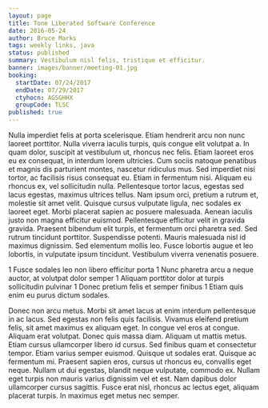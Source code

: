 ```yaml
---
layout: page
title: Tone Liberated Software Conference
date: 2016-05-24
author: Bruce Marks
tags: weekly links, java
status: published
summary: Vestibulum nisl felis, tristique et efficitur.
banner: images/banner/meeting-01.jpg
booking:
  startDate: 07/24/2017
  endDate: 07/29/2017
  ctyhocn: AGSGHHX
  groupCode: TLSC
published: true
---
```

Nulla imperdiet felis at porta scelerisque. Etiam hendrerit arcu non nunc laoreet porttitor. Nulla viverra iaculis turpis, quis congue elit volutpat a. In quam dolor, suscipit at vestibulum ut, rhoncus nec felis. Etiam laoreet eros eu ex consequat, in interdum lorem ultricies. Cum sociis natoque penatibus et magnis dis parturient montes, nascetur ridiculus mus. Sed imperdiet nisi tortor, ac facilisis risus consequat eu.
Etiam in fermentum nisi. Aliquam eu rhoncus ex, vel sollicitudin nulla. Pellentesque tortor lacus, egestas sed lacus egestas, maximus ultrices tellus. Nam ipsum orci, pretium a rutrum et, molestie sit amet velit. Quisque cursus vulputate ligula, nec sodales ex laoreet eget. Morbi placerat sapien ac posuere malesuada. Aenean iaculis justo non magna efficitur euismod. Pellentesque efficitur velit in gravida gravida. Praesent bibendum elit turpis, et fermentum orci pharetra sed. Sed rutrum tincidunt porttitor. Suspendisse potenti. Mauris malesuada nisl id maximus dignissim. Sed elementum mollis leo. Fusce lobortis augue et leo lobortis, in vulputate ipsum tincidunt. Vestibulum viverra venenatis posuere.

1 Fusce sodales leo non libero efficitur porta
1 Nunc pharetra arcu a neque auctor, at volutpat dolor semper
1 Aliquam porttitor dolor at turpis sollicitudin pulvinar
1 Donec pretium felis et semper finibus
1 Etiam quis enim eu purus dictum sodales.

Donec non arcu metus. Morbi sit amet lacus at enim interdum pellentesque in ac lacus. Sed egestas non felis quis facilisis. Vivamus eleifend pretium felis, sit amet maximus ex aliquam eget. In congue vel eros at congue. Aliquam erat volutpat. Donec quis massa diam.
Aliquam ut mattis metus. Etiam cursus ullamcorper libero id cursus. Sed finibus quam et consectetur tempor. Etiam varius semper euismod. Quisque ut sodales erat. Quisque ac fermentum mi. Praesent sapien eros, cursus ut rhoncus eu, convallis eget neque. Nullam ut dui egestas, blandit neque vulputate, commodo ex. Nullam eget turpis non mauris varius dignissim vel et est. Nam dapibus dolor ullamcorper cursus sagittis. Fusce erat nisl, rhoncus ac lectus eget, aliquam placerat turpis. In maximus eget metus nec semper.
